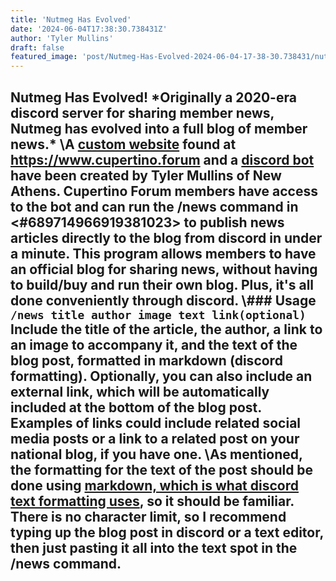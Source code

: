 ```yaml
---
title: 'Nutmeg Has Evolved'
date: '2024-06-04T17:38:30.738431Z'
author: 'Tyler Mullins'
draft: false
featured_image: 'post/Nutmeg-Has-Evolved-2024-06-04-17-38-30.738431/nutmeg_logo_Nero_AI_Standard.webp'
---
```


## Nutmeg Has Evolved! \*Originally a 2020-era discord server for sharing member news, Nutmeg has evolved into a full blog of member news.*  \\A [custom website](https://github.com/CupertinoAlliance/CupertinoAlliance.github.io) found at https://www.cupertino.forum and a [discord bot](https://github.com/NewAthensGov/DiscordBlog) have been created by Tyler Mullins of New Athens. Cupertino Forum members have access to the bot and can run the /news command in <#689714966919381023> to publish news articles directly to the blog from discord in under a minute. This program allows members to have an official blog for sharing news, without having to build/buy and run their own blog. Plus, it's all done conveniently through discord.  \\### Usage `/news title author image text link(optional)`  Include the title of the article, the author, a link to an image to accompany it, and the text of the blog post, formatted in markdown (discord formatting). Optionally, you can also include an external link, which will be automatically included at the bottom of the blog post. Examples of links could include related social media posts or a link to a related post on your national blog, if you have one.  \\As mentioned, the formatting for the text of the post should be done using [markdown, which is what discord text formatting uses](https://support.discord.com/hc/en-us/articles/210298617-Markdown-Text-101-Chat-Formatting-Bold-Italic-Underline), so it should be familiar. There is no character limit, so I recommend typing up the blog post in discord or a text editor, then just pasting it all into the text spot in the /news command.

